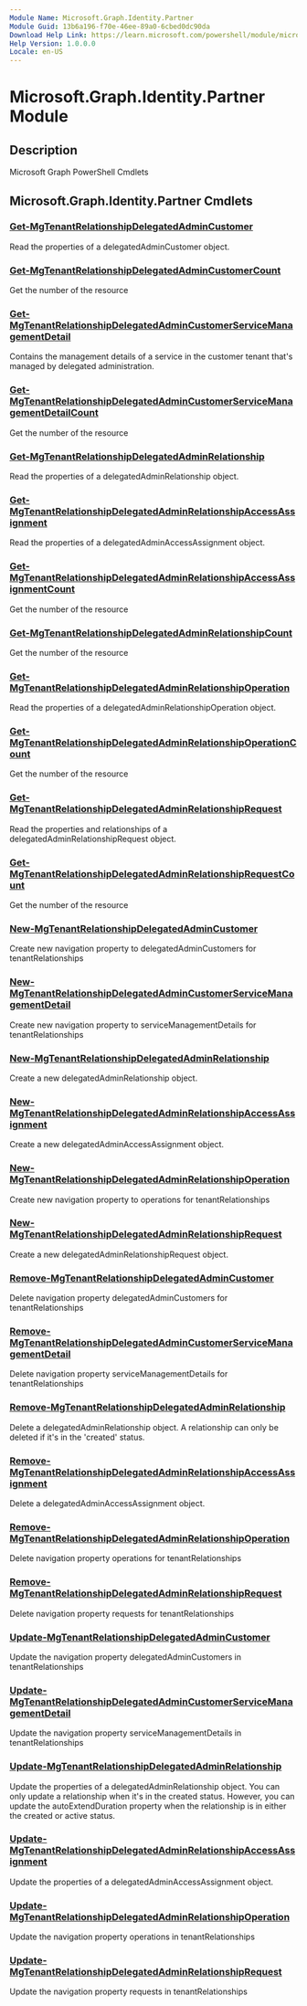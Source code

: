 ```yaml
---
Module Name: Microsoft.Graph.Identity.Partner
Module Guid: 13b6a196-f70e-46ee-89a0-6cbed0dc90da
Download Help Link: https://learn.microsoft.com/powershell/module/microsoft.graph.identity.partner
Help Version: 1.0.0.0
Locale: en-US
---
```


# Microsoft.Graph.Identity.Partner Module
## Description
Microsoft Graph PowerShell Cmdlets

## Microsoft.Graph.Identity.Partner Cmdlets
### [Get-MgTenantRelationshipDelegatedAdminCustomer](Get-MgTenantRelationshipDelegatedAdminCustomer.md)
Read the properties of a delegatedAdminCustomer object.

### [Get-MgTenantRelationshipDelegatedAdminCustomerCount](Get-MgTenantRelationshipDelegatedAdminCustomerCount.md)
Get the number of the resource

### [Get-MgTenantRelationshipDelegatedAdminCustomerServiceManagementDetail](Get-MgTenantRelationshipDelegatedAdminCustomerServiceManagementDetail.md)
Contains the management details of a service in the customer tenant that's managed by delegated administration.

### [Get-MgTenantRelationshipDelegatedAdminCustomerServiceManagementDetailCount](Get-MgTenantRelationshipDelegatedAdminCustomerServiceManagementDetailCount.md)
Get the number of the resource

### [Get-MgTenantRelationshipDelegatedAdminRelationship](Get-MgTenantRelationshipDelegatedAdminRelationship.md)
Read the properties of a delegatedAdminRelationship object.

### [Get-MgTenantRelationshipDelegatedAdminRelationshipAccessAssignment](Get-MgTenantRelationshipDelegatedAdminRelationshipAccessAssignment.md)
Read the properties of a delegatedAdminAccessAssignment object.

### [Get-MgTenantRelationshipDelegatedAdminRelationshipAccessAssignmentCount](Get-MgTenantRelationshipDelegatedAdminRelationshipAccessAssignmentCount.md)
Get the number of the resource

### [Get-MgTenantRelationshipDelegatedAdminRelationshipCount](Get-MgTenantRelationshipDelegatedAdminRelationshipCount.md)
Get the number of the resource

### [Get-MgTenantRelationshipDelegatedAdminRelationshipOperation](Get-MgTenantRelationshipDelegatedAdminRelationshipOperation.md)
Read the properties of a delegatedAdminRelationshipOperation object.

### [Get-MgTenantRelationshipDelegatedAdminRelationshipOperationCount](Get-MgTenantRelationshipDelegatedAdminRelationshipOperationCount.md)
Get the number of the resource

### [Get-MgTenantRelationshipDelegatedAdminRelationshipRequest](Get-MgTenantRelationshipDelegatedAdminRelationshipRequest.md)
Read the properties and relationships of a delegatedAdminRelationshipRequest object.

### [Get-MgTenantRelationshipDelegatedAdminRelationshipRequestCount](Get-MgTenantRelationshipDelegatedAdminRelationshipRequestCount.md)
Get the number of the resource

### [New-MgTenantRelationshipDelegatedAdminCustomer](New-MgTenantRelationshipDelegatedAdminCustomer.md)
Create new navigation property to delegatedAdminCustomers for tenantRelationships

### [New-MgTenantRelationshipDelegatedAdminCustomerServiceManagementDetail](New-MgTenantRelationshipDelegatedAdminCustomerServiceManagementDetail.md)
Create new navigation property to serviceManagementDetails for tenantRelationships

### [New-MgTenantRelationshipDelegatedAdminRelationship](New-MgTenantRelationshipDelegatedAdminRelationship.md)
Create a new delegatedAdminRelationship object.

### [New-MgTenantRelationshipDelegatedAdminRelationshipAccessAssignment](New-MgTenantRelationshipDelegatedAdminRelationshipAccessAssignment.md)
Create a new delegatedAdminAccessAssignment object.

### [New-MgTenantRelationshipDelegatedAdminRelationshipOperation](New-MgTenantRelationshipDelegatedAdminRelationshipOperation.md)
Create new navigation property to operations for tenantRelationships

### [New-MgTenantRelationshipDelegatedAdminRelationshipRequest](New-MgTenantRelationshipDelegatedAdminRelationshipRequest.md)
Create a new delegatedAdminRelationshipRequest object.

### [Remove-MgTenantRelationshipDelegatedAdminCustomer](Remove-MgTenantRelationshipDelegatedAdminCustomer.md)
Delete navigation property delegatedAdminCustomers for tenantRelationships

### [Remove-MgTenantRelationshipDelegatedAdminCustomerServiceManagementDetail](Remove-MgTenantRelationshipDelegatedAdminCustomerServiceManagementDetail.md)
Delete navigation property serviceManagementDetails for tenantRelationships

### [Remove-MgTenantRelationshipDelegatedAdminRelationship](Remove-MgTenantRelationshipDelegatedAdminRelationship.md)
Delete a delegatedAdminRelationship object.
A relationship can only be deleted if it's in the 'created' status.

### [Remove-MgTenantRelationshipDelegatedAdminRelationshipAccessAssignment](Remove-MgTenantRelationshipDelegatedAdminRelationshipAccessAssignment.md)
Delete a delegatedAdminAccessAssignment object.

### [Remove-MgTenantRelationshipDelegatedAdminRelationshipOperation](Remove-MgTenantRelationshipDelegatedAdminRelationshipOperation.md)
Delete navigation property operations for tenantRelationships

### [Remove-MgTenantRelationshipDelegatedAdminRelationshipRequest](Remove-MgTenantRelationshipDelegatedAdminRelationshipRequest.md)
Delete navigation property requests for tenantRelationships

### [Update-MgTenantRelationshipDelegatedAdminCustomer](Update-MgTenantRelationshipDelegatedAdminCustomer.md)
Update the navigation property delegatedAdminCustomers in tenantRelationships

### [Update-MgTenantRelationshipDelegatedAdminCustomerServiceManagementDetail](Update-MgTenantRelationshipDelegatedAdminCustomerServiceManagementDetail.md)
Update the navigation property serviceManagementDetails in tenantRelationships

### [Update-MgTenantRelationshipDelegatedAdminRelationship](Update-MgTenantRelationshipDelegatedAdminRelationship.md)
Update the properties of a delegatedAdminRelationship object.
You can only update a relationship when it's in the created status.
However, you can update the autoExtendDuration property when the relationship is in either the created or active status.

### [Update-MgTenantRelationshipDelegatedAdminRelationshipAccessAssignment](Update-MgTenantRelationshipDelegatedAdminRelationshipAccessAssignment.md)
Update the properties of a delegatedAdminAccessAssignment object.

### [Update-MgTenantRelationshipDelegatedAdminRelationshipOperation](Update-MgTenantRelationshipDelegatedAdminRelationshipOperation.md)
Update the navigation property operations in tenantRelationships

### [Update-MgTenantRelationshipDelegatedAdminRelationshipRequest](Update-MgTenantRelationshipDelegatedAdminRelationshipRequest.md)
Update the navigation property requests in tenantRelationships

